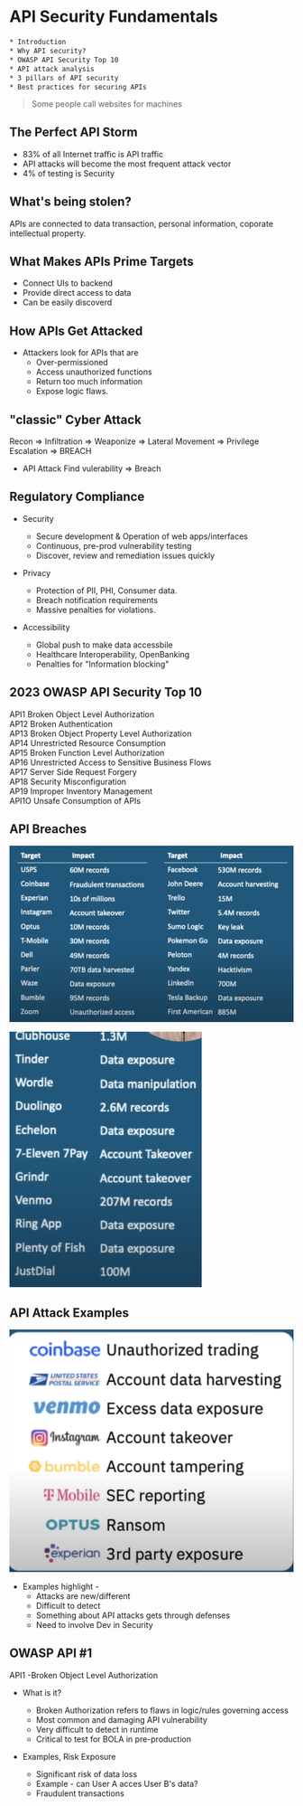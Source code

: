 # API Security Fundamentals

```text
* Introduction
* Why API security?
* OWASP API Security Top 10
* API attack analysis
* 3 pillars of API security
* Best practices for securing APIs
```

> Some people call websites for machines  

## The Perfect API Storm

* 83% of all Internet traffic is API traffic
* API attacks will become the most frequent attack vector
* 4% of testing is Security

## What's being stolen?

APIs are connected to data transaction, personal information, coporate intellectual property.

## What Makes APIs Prime Targets

* Connect UIs to backend
* Provide direct access to data
* Can be easily discoverd

## How APIs Get Attacked

* Attackers look for APIs that are
    * Over-permissioned
    * Access unauthorized functions
    * Return too much information
    * Expose logic flaws.

## "classic" Cyber Attack

Recon => Infiltration => Weaponize => Lateral Movement => Privilege Escalation => BREACH

* API Attack
    Find vulerability => Breach

## Regulatory Compliance

* Security
    * Secure development & Operation of web apps/interfaces
    * Continuous, pre-prod vulnerability testing
    * Discover, review and remediation issues quickly

* Privacy
    * Protection of PII, PHI, Consumer data.
    * Breach notification requirements
    * Massive penalties for violations.

* Accessibility
    * Global push to make data accessbile
    * Healthcare Interoperability, OpenBanking
    * Penalties for "Information blocking"

## 2023 OWASP API Security Top 10

API1 Broken Object Level Authorization  
AP12 Broken Authentication  
AP13 Broken Object Property Level Authorization  
AP14 Unrestricted Resource Consumption  
AP15 Broken Function Level Authorization  
AP16 Unrestricted Access to Sensitive Business Flows  
AP17 Server Side Request Forgery  
AP18 Security Misconfiguration  
AP19 Improper Inventory Management  
API1O Unsafe Consumption of APIs  

## API Breaches

![alt text](image-24.png)

![alt text](image-25.png)

## API Attack Examples

![alt text](image-26.png)

* Examples highlight - 
    * Attacks are new/different
    * Difficult to detect
    * Something about API attacks gets through defenses
    * Need to involve Dev in Security

## OWASP API #1

API1 -Broken Object Level Authorization
* What is it?
    * Broken Authorization refers to flaws in logic/rules governing access
    * Most common and damaging API vulnerability
    * Very difficult to detect in runtime
    * Critical to test for BOLA in pre-production

* Examples, Risk Exposure
    * Significant risk of data loss
    * Example - can User A acces User B's data?
    * Fraudulent transactions

